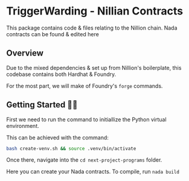 # TriggerWarding - Nillian Contracts

This package contains code & files relating to the Nillion chain. Nada contracts can be found & edited here

## Overview

Due to the mixed dependencies & set up from Nillion's boilerplate, this codebase contains both Hardhat & Foundry.

For the most part, we will make of Foundry's `forge` commands.

## Getting Started 👩‍💻

First we need to run the command to initiallize the Python virtual environment.

This can be achieved with the command:

```bash
bash create-venv.sh && source .venv/bin/activate
```

Once there, navigate into the `cd next-project-programs` folder.

Here you can create your Nada contracts. To compile, run `nada build`
